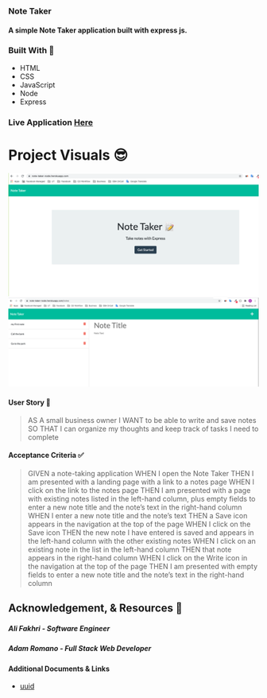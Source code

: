 ### Note Taker

#### A simple Note Taker application built with express js.

### Built With 🧰
- HTML
- CSS
- JavaScript
- Node
- Express

### Live Application [Here](https://note-taker-node.herokuapp.com/)

# Project Visuals :sunglasses:
<img width="1156" alt="Screenshot" src="images/Screen Shot 2021-10-23 at 12.11.24 PM.png">

<img width="1156" alt="Screenshot" src="images/Screen Shot 2021-10-23 at 12.12.44 PM.png">

#### User Story 📖

> AS A small business owner
> I WANT to be able to write and save notes
> SO THAT I can organize my thoughts and keep track of tasks I need to complete  

#### Acceptance Criteria ✅

> GIVEN a note-taking application
> WHEN I open the Note Taker
> THEN I am presented with a landing page with a link to a notes page
> WHEN I click on the link to the notes page
> THEN I am presented with a page with existing notes listed in the left-hand column, plus empty fields to enter a new note title and the note’s text in the right-hand column
> WHEN I enter a new note title and the note’s text
> THEN a Save icon appears in the navigation at the top of the page
> WHEN I click on the Save icon
> THEN the new note I have entered is saved and appears in the left-hand column with the other existing notes
> WHEN I click on an existing note in the list in the left-hand column
> THEN that note appears in the right-hand column
> WHEN I click on the Write icon in the navigation at the top of the page
> THEN I am presented with empty fields to enter a new note title and the note’s text in the right-hand column          

## Acknowledgement, & Resources 🤝
##### Ali Fakhri - Software Engineer
##### Adam Romano - Full Stack Web Developer


#### Additional Documents & Links       
- [uuid](https://www.npmjs.com/package/uuid)

